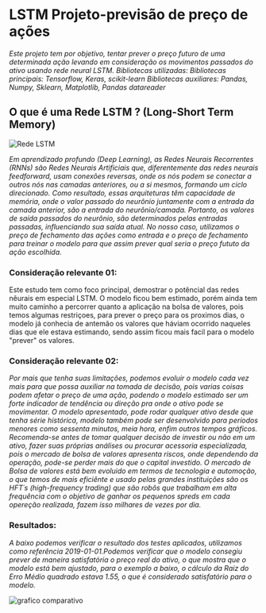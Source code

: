 # LSTM Projeto-previsão de preço de ações
   *Este projeto tem por objetivo, tentar prever o preço futuro de uma determinada ação
   levando em consideração os movimentos passados do ativo usando rede neural LSTM.
   Bibliotecas utilizadas:
   Bibliotecas principais: Tensorflow, Keras, scikit-learn
   Bibliotecas auxiliares: Pandas, Numpy,
   Sklearn, Matplotlib, Pandas datareader*


## O que é uma  Rede LSTM ? (Long-Short Term Memory)
![Rede LSTM](https://user-images.githubusercontent.com/117185803/202445443-a3a6fbe8-8cec-4099-ad73-3052e72d2385.jpg)

   *Em aprendizado profundo (Deep Learning), as Redes Neurais Recorrentes (RNNs) são Redes Neurais Artificiais que, diferentemente das redes neurais feedforward, usam 
    conexões reversas, onde os nós podem se conectar a outros nós nas camadas anteriores, ou a si mesmos, formando um ciclo direcionado. Como resultado, essas arquiteturas têm capacidade de memória, onde o valor passado do neurônio juntamente com a entrada da camada anterior, são a entrada do neurônio/camada. Portanto, os valores de saída passados do neurônio, são determinados pelas entradas passadas, influenciando sua saída atual. No nosso caso, utilizamos o preço de fechamento das ações como entrada e o preço de fechamento para treinar o modelo para que assim prever qual seria o preço fututo da ação escolhida.*
    
  ### Consideração relevante 01:
Este estudo tem como foco principal, demostrar o potêncial das redes nêurais em especial LSTM. O modelo ficou bem estimado, porém ainda tem muito caminho a percorrer quanto a aplicação na bolsa de valores, pois temos algumas restriçoes, para prever o preço para os proximos dias, o modelo já conhecia de antemão os valores que háviam ocorrido naqueles dias que ele estava estimando, sendo assim ficou mais facil para o modelo "prever" os valores.

  ### Consideração relevante 02:
*Por mais que tenha suas limitações, podemos evoluir o modelo cada vez mais para que possa auxiliar na tomada de decisão, pois varias coisas podem afetar o preço de uma ação, podendo o modelo estimado ser um forte indicador de tendência ou direção pra onde o ativo pode se movimentar. O modelo apresentado, pode rodar qualquer ativo desde que tenha série histórica, modelo também pode ser desenvolvido para períodos menores como sessenta minutos, meia hora, enfim outros tempos gráficos. Recomenda-se antes de tomar qualquer decisão de investir ou não em um ativo, fazer suas próprias análises ou procurar acessoria especializada, pois o mercado de bolsa de valores apresenta riscos, onde dependendo da operação, pode-se perder mais do que o capital investido. O mercado de Bolsa de valores está bem evoluido em termos de tecnologia e automoção, o que temos de mais eficiênte e usado pelas grandes instituições são os HFT´s (high-frequency trading) que são robôs que trabalham em alta frequência com o objetivo de ganhar os pequenos spreds em cada opereção realizada, fazem isso milhares de vezes por dia.*


### Resultados:

  *A baixo podemos verificar o resultado dos testes aplicados, utilizamos como referência 2019-01-01.Podemos verificar que o modelo consegiu prever de maneira satisfatória o preço real do ativo, o que mostra que o modelo está bem ajustado, para o exemplo a baixo, o cálculo da Raiz do Erro Médio quadrado estava 1.55, o que é considerado satisfatório para o modelo.*


![grafico comparativo](https://user-images.githubusercontent.com/117185803/202303624-5ffcff86-72c5-4423-a9f1-fef90af89fad.png)

